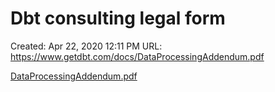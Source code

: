 # Dbt consulting legal form

Created: Apr 22, 2020 12:11 PM
URL: https://www.getdbt.com/docs/DataProcessingAddendum.pdf

[DataProcessingAddendum.pdf](Dbt%20consulting%20legal%20form%20227c5d54644e4f1986135b4d4352db37/DataProcessingAddendum.pdf)